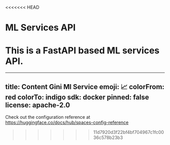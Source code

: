 <<<<<<< HEAD
# ML Services API
This is a FastAPI based ML services API.
=======
---
title: Content Gini Ml Service
emoji: 📈
colorFrom: red
colorTo: indigo
sdk: docker
pinned: false
license: apache-2.0
---

Check out the configuration reference at https://huggingface.co/docs/hub/spaces-config-reference
>>>>>>> 11d7920d3f22bf4bf704967c1fc0036c578b23b3
